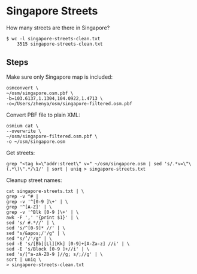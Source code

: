 # Singapore Streets

How many streets are there in Singapore? 

```
$ wc -l singapore-streets-clean.txt
    3515 singapore-streets-clean.txt
```

## Steps

Make sure only Singapore map is included:

```
osmconvert \
~/osm/singapore.osm.pbf \
-b=103.6137,1.1304,104.0922,1.4713 \
-o=/Users/zhenya/osm/singapore-filtered.osm.pbf
```

Convert PBF file to plain XML:

```
osmium cat \
--overwrite \
~/osm/singapore-filtered.osm.pbf \
-o ~/osm/singapore.osm
```

Get streets:

```
grep "<tag k=\"addr:street\" v=" ~/osm/singapore.osm | sed 's/.*v=\"\(.*\)\".*/\1/' | sort | uniq > singapore-streets.txt
```

Cleanup street names:

```
cat singapore-streets.txt | \
grep -v ^# |
grep -v '^[0-9 ]\+' | \
grep '^[A-Z]' | \
grep -v '^Blk [0-9 ]\+' | \
awk -F ',' '{print $1}' | \
sed 's/ #.*//' | \
sed 's/^[0-9]* //' | \
sed "s/&apos;/'/g" | \
sed "s/’/'/g" | \
sed -E 's/[Bb][Ll][Kk] [0-9]+[A-Za-z] //i' | \
sed -E 's/Block [0-9 ]+//i' | \
sed 's/[^a-zA-Z0-9 ]//g; s/;//g' | \
sort | uniq \
> singapore-streets-clean.txt
```
